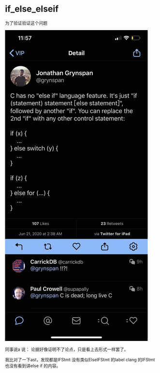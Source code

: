 # if_else_elseif


为了验证验证这个问题

![imag](./img.jpeg)

同事说a 说：
论据好像证明不了论点，只是看上去形式一样罢了。

我比对了一下ast，发现都是IFStmt 没有类似ElseIFStmt 的label 
clang 的IFStmt也没有看到讲else if 的内容。

